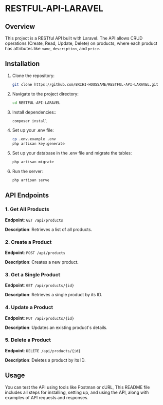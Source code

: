 # RESTFUL-API-LARAVEL

## Overview
This project is a RESTful API built with Laravel. The API allows CRUD operations (Create, Read, Update, Delete) on products, where each product has attributes like `name`, `description`, and `price`.

## Installation
1. Clone the repository:
   ```bash
   git clone https://github.com/BRIHI-HOUSSAME/RESTFUL-API-LARAVEL.git

2. Navigate to the project directory:
   ```bash
   cd RESTFUL-API-LARAVEL

3. Install dependencies::
   ```bash
   composer install
   
4. Set up your .env file:
   ```bash
   cp .env.example .env
   php artisan key:generate

5. Set up your database in the .env file and migrate the tables:
   ```bash
   php artisan migrate
   
6. Run the server:
   ```bash
   php artisan serve

## API Endpoints

### 1. Get All Products
**Endpoint**: `GET /api/products`

**Description**: Retrieves a list of all products.

### 2. Create a Product
**Endpoint**: `POST /api/products`

**Description**: Creates a new product.

### 3. Get a Single Product
**Endpoint**: `GET /api/products/{id}`

**Description**: Retrieves a single product by its ID.

### 4. Update a Product
**Endpoint**: `PUT /api/products/{id}`

**Description**: Updates an existing product's details.

### 5. Delete a Product
**Endpoint**: `DELETE /api/products/{id}`

**Description**: Deletes a product by its ID.

## Usage
You can test the API using tools like Postman or cURL,
This README file includes all steps for installing, setting up, and using the API, along with examples of API requests and responses.




